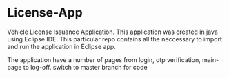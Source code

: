 # License-App
Vehicle License Issuance Application.
This application was created in java using Eclipse IDE.
This particular repo contains all the neccessary to import and run the application in Eclipse app.

The application have a number of pages from login, otp verification, main-page to log-off.
switch to master branch for code
